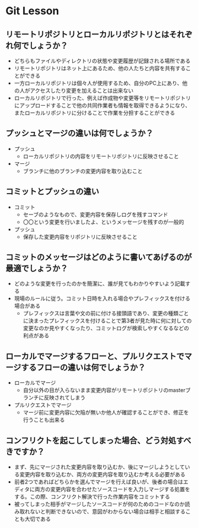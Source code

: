 # Git Lesson

## リモートリポジトリとローカルリポジトリとはそれぞれ何でしょうか？
* どちらもファイルやディレクトリの状態や変更履歴が記録される場所である
* リモートリポジトリはネット上にあるため、他の人たちと内容を共有することができる
* 一方ローカルリポジトリは個々人が使用するため、自分のPC上にあり、他の人がアクセスしたり変更を加えることは出来ない
* ローカルリポジトリで行った、例えば作成物や変更等をリモートリポジトリにアップロードすることで他の共同作業者も情報を取得できるようになり、またローカルリポジトリに分けることで作業を分担することができる


## プッシュとマージの違いは何でしょうか？
* プッシュ
  * ローカルリポジトリの内容をリモートリポジトリに反映させること
* マージ
  * ブランチに他のブランチの変更内容を取り込むこと


## コミットとプッシュの違い
* コミット
  * セーブのようなもので、変更内容を保存しログを残すコマンド
  * 〇〇という変更を行いましたよ、というメッセージを残すのが一般的
* プッシュ
  * 保存した変更内容をリポジトリに反映させること


## コミットのメッセージはどのように書いてあげるのが最適でしょうか？
* どのような変更を行ったのかを簡潔に、誰が見てもわかりやすいよう記載する
* 現場のルールに従う。コミット日時を入れる場合やプレフィックスを付ける場合がある
  * プレフィックスは言葉や文の前に付ける接頭語であり、変更の種類ごとに決まったプレフィックスを付けることで第3者が見た時に何に対しての変更なのか見やすくなったり、コミットログが検索しやすくなるなどの利点がある


## ローカルでマージするフローと、プルリクエストでマージするフローの違いは何でしょうか？
* ローカルでマージ
  * 自分以外の目が入らないまま変更内容がリモートリポジトリのmasterブランチに反映されてしまう
* プルリクエストでマージ
  * マージ前に変更内容に欠陥が無いか他人が確認することができ、修正を行うことも出来る


## コンフリクトを起こしてしまった場合、どう対処すべきですか？
* まず、先にマージされた変更内容を取り込むか、後にマージしようとしている変更内容を取り込むか、両方の変更内容を取り込むか考える必要がある
* 前者2つであればどちらかを選んでマージを行えば良いが、後者の場合はエディタに両方の変更内容を合わせたソースコードを入力しマージする処置をする。この際、コンフリクト解決で行った作業内容をコミットする
* 被ってしまった相手がマージしたソースコードが何のためのコードなのか読み取れないと判断できないので、意図がわからない場合は相手と相談することも大切である